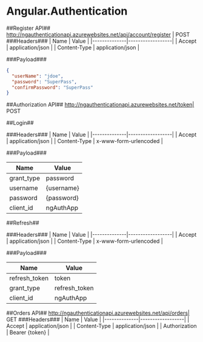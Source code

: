 # Angular.Authentication

##Register API##
http://ngauthenticationapi.azurewebsites.net/api/account/register | POST
###Headers###
| Name         | Value |
|--------------|------------------|
| Accept       | application/json |
| Content-Type | application/json |

###Payload###

```json
{
  "userName": "jdoe",
  "password": "SuperPass",
  "confirmPassword": "SuperPass"
}
```

##Authorization API##
http://ngauthenticationapi.azurewebsites.net/token| POST

##Login##

###Headers###
| Name         | Value |
|--------------|------------------|
| Accept       | application/json |
| Content-Type | x-www-form-urlencoded |

###Payload###

| Name         | Value |
|--------------|------------------|
| grant_type   | password         |
| username     | {username}       |
| password     | {password}       |
| client_id    | ngAuthApp        |

##Refresh##

###Headers###
| Name         | Value |
|--------------|------------------|
| Accept       | application/json |
| Content-Type | x-www-form-urlencoded |

###Payload###

| Name         | Value |
|--------------|------------------|
| refresh_token   | token    |
| grant_type   | refresh_token    |
| client_id    | ngAuthApp        |

##Orders API##
http://ngauthenticationapi.azurewebsites.net/api/orders| GET
###Headers###
| Name         | Value |
|--------------|------------------|
| Accept       | application/json |
| Content-Type | application/json |
| Authorization | Bearer {token} |
